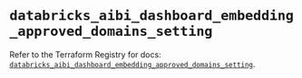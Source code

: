 # `databricks_aibi_dashboard_embedding_approved_domains_setting`

Refer to the Terraform Registry for docs: [`databricks_aibi_dashboard_embedding_approved_domains_setting`](https://registry.terraform.io/providers/databricks/databricks/1.96.0/docs/resources/aibi_dashboard_embedding_approved_domains_setting).
